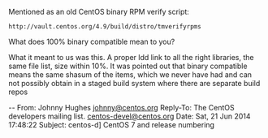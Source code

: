 Mentioned as an old CentOS binary RPM verify script: 

    http://vault.centos.org/4.9/build/distro/tmverifyrpms

What does 100% binary compatible mean to you?

What it meant to us was this.  A proper ldd link to all the right
libraries, the same file list, size within 10%.  It was pointed out that
binary compatible means the same shasum of the items, which we never
have had and can not possibly obtain in a staged build system where
there are separate build repos

 -- From: Johnny Hughes <johnny@centos.org>
    Reply-To: The CentOS developers mailing list. <centos-devel@centos.org>
    Date: Sat, 21 Jun 2014 17:48:22
    Subject: centos-d] CentOS 7 and release numbering